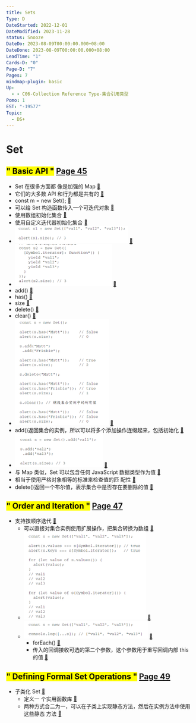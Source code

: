 ```yaml
---
title: Sets
Type: D
DateStarted: 2022-12-01
DateModified: 2023-11-28
status: Snooze
DateDo: 2023-08-09T00:00:00.000+08:00
DateDone: 2023-08-09T00:00:00.000+08:00
LeadTime: "1"
Cards-D: "0"
Page-D: "7"
Pages: 7
mindmap-plugin: basic
Up:
  - - C06-Collection Reference Type-集合引用类型
Pomo: 1
EST: "-19577"
Topic:
  - DS+
---
```


# Set

## <mark class="hltr-gray ">" Basic API "</mark> [Page 45 ](zotero://open-pdf/library/items/J32BLJDJ?page=45&annotation=C7JHRP8H)

- Set 在很多方面都 像是加强的 Map [📌](obsidian://jump-to-pdf?id=ProJS-ZN&annotate=a4b8fbb2-7042-4601)
- 它们的大多数 API 和行为都是共有的 [📌](obsidian://jump-to-pdf?id=ProJS-ZN&annotate=219a8ee1-5129-9c94)
- const m = new Set(); [📌](obsidian://jump-to-pdf?id=ProJS-ZN&annotate=b4a18ac6-b143-37b5)
- 可以给 Set 构造函数传入一个可迭代对象 [📌](obsidian://jump-to-pdf?id=ProJS-ZN&annotate=68b7d831-df0e-0968)
- 使用数组初始化集合 [📌](obsidian://jump-to-pdf?id=ProJS-ZN&annotate=53a66a2b-d511-57ce)
- 使用自定义迭代器初始化集合 [📌](obsidian://jump-to-pdf?id=ProJS-ZN&annotate=7b31fee1-94c1-0999)
- ![](./z-Assets/1691559944791.png) [📌](obsidian://jump-to-pdf?id=ProJS-ZN&annotate=359f5666-3c14-4671)
- ![](./z-Assets/1691559952833.png) [📌](obsidian://jump-to-pdf?id=ProJS-ZN&annotate=07137011-754f-b518)
- add() [📌](obsidian://jump-to-pdf?id=ProJS-ZN&annotate=449f76e7-971e-c134)
- has() [📌](obsidian://jump-to-pdf?id=ProJS-ZN&annotate=6f8e1ccd-2ff6-dd3b)
- size [📌](obsidian://jump-to-pdf?id=ProJS-ZN&annotate=0880b57c-288a-9597)
- delete() [📌](obsidian://jump-to-pdf?id=ProJS-ZN&annotate=72869eb0-4f63-9558)
- clear() [📌](obsidian://jump-to-pdf?id=ProJS-ZN&annotate=71a2a037-40fe-4a1c)
- ![](./z-Assets/1691559997953.png) [📌](obsidian://jump-to-pdf?id=ProJS-ZN&annotate=264f5977-4577-e529)
- add()返回集合的实例，所以可以将多个添加操作连缀起来，包括初始化 [📌](obsidian://jump-to-pdf?id=ProJS-ZN&annotate=732b21f0-3b2e-1af0)
- ![](./z-Assets/1691560058246.png) [📌](obsidian://jump-to-pdf?id=ProJS-ZN&annotate=2beb466e-a27a-2f92)
- 与 Map 类似，Set 可以包含任何 JavaScript 数据类型作为值 [📌](obsidian://jump-to-pdf?id=ProJS-ZN&annotate=d41e0e9c-5262-784a)
- 相当于使用严格对象相等的标准来检查值的匹 配性 [📌](obsidian://jump-to-pdf?id=ProJS-ZN&annotate=3607ac8a-efa0-9903)
- delete()返回一个布尔值，表示集合中是否存在要删除的值 [📌](obsidian://jump-to-pdf?id=ProJS-ZN&annotate=e159d6c4-5a66-75ab)

## <mark class="hltr-gray ">" Order and Iteration "</mark> [Page 47 ](zotero://open-pdf/library/items/J32BLJDJ?page=47&annotation=AS8YRZ58)

- 支持按顺序迭代 [📌](obsidian://jump-to-pdf?id=ProJS-ZN&annotate=2fcd07a8-8bce-41d3)
  - 可以直接对集合实例使用扩展操作，把集合转换为数组 [📌](obsidian://jump-to-pdf?id=ProJS-ZN&annotate=1942ab82-8d31-8620)
  - ![](./z-Assets/1691560666901.png) [📌](obsidian://jump-to-pdf?id=ProJS-ZN&annotate=7c79f740-bc38-96cd)
  - ![](./z-Assets/1691560672263.png) [📌](obsidian://jump-to-pdf?id=ProJS-ZN&annotate=3e8fc121-7a17-b0cb)
    - forEach() [📌](obsidian://jump-to-pdf?id=ProJS-ZN&annotate=a38088fc-79e2-b793)
    - 传入的回调接收可选的第二个参数，这个参数用于重写回调内部 this 的值 [📌](obsidian://jump-to-pdf?id=ProJS-ZN&annotate=ff2f0343-6c29-55a0)

## <mark class="hltr-gray ">" Defining Formal Set Operations "</mark> [Page 49 ](zotero://open-pdf/library/items/J32BLJDJ?page=49&annotation=7LAED8W2)

- 子类化 Set [📌](obsidian://jump-to-pdf?id=ProJS-ZN&annotate=5e508054-c372-c8f9)
  - 定义一 个实用函数库 [📌](obsidian://jump-to-pdf?id=ProJS-ZN&annotate=675227d6-e8f6-2225)
  - 两种方式合二为一，可以在子类上实现静态方法，然后在实例方法中使用这些静态 方法 [📌](obsidian://jump-to-pdf?id=ProJS-ZN&annotate=1003f025-6db8-55cf)
